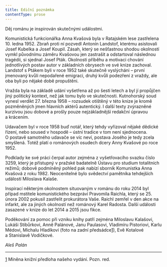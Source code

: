 ```yaml
---
title: Ediční poznámka
contentType: prose
---
```


  

Děj románu je inspirován skutečnými událostmi.

Komunistická funkcionářka Anna Kvašová byla v Ratajském lese zastřelena 10. ledna 1952. Zbraň proti ní pozvedl Antonín Landstof, kterému asistovali Josef Kubelka a Josef Koupil. Zásah, který se nešťastnou shodou okolností vymkl původnímu záměru Kvašovou jen zastrašit a odstartoval následnou tragédii, si sjednal Josef Pták. Okolnosti příběhu a motivaci chování jednotlivých postav autor v základních obrysech ve své knize zachoval. Landstof s Ptákem byli v roce 1952 také skutečně vyslýcháni – první jmenovaný kvůli nepodařené emigraci, druhý kvůli podezření z vraždy, ale oba byli po nějaké době propuštěni.

Vražda byla na základě udání vyšetřena až po šesti letech a byl jí propůjčen jiný politický kontext, než jak tomu bylo ve skuteč­nosti. Kutnohorský soud vynesl verdikt 27. března 1958 – rozsudek otištěný v této knize je kromě pozměněných jmen hlavních aktérů autentický. I další texty zvýrazněné kurzivou jsou dobové a prošly pouze nejzákladnější redakční úpravou a krácením.

Udavačem byl v roce 1958 buď notář, který tehdy vyřizoval nějaké dědické řízení, nebo soused v hospodě – ústní tradice v tom není sjednocena. O postavě samotného udavače se víc neví, postava Josého je tedy zcela smyšlená. Totéž platí o románových osudech dcery Anny Kvašové po roce 1952.

Podklady ke své práci čerpal autor zejména z vyšetřovacího svazku číslo 3259, který je přístupný v pražské badatelně Ústavu pro studium totalitních režimů; dobově podmíněný pohled pak nabízí sborník Komunistka Anna Kvašová z roku 1982. Neocenitelné bylo svědectví pamětníka tehdejších událostí Miloslava Kalaše.

Inspirací některým okolnostem situovaným v románu do roku 2014 byl případ mstitele komunistického bezpráví Pravomila Raichla, který se 25. února 2002 pokusil zastřelit prokurátora Vaše. Raichl zemřel v den akce na infarkt, ale za jiných okolností než románový Karel Radosta. Další události zasazené v knize do let 2014 a 2015 jsou fikce.

Poděkování za pomoc při vzniku knihy patří zejména Miloslavu Kalašovi, Lukáši Stibůrkovi, Anně Palánové, Janu Paulasovi, Vladimíru Pistoriovi, Karlu Médovi, Michalu Hladíkovi (foto na zadní předsádce[1](./resources/undefined)), Evě Kotalové a Stanislavě Vodičkové.

_Aleš Palán_

* * *

[1](./resources/undefined) Míněna knižní předloha našeho vydání. Pozn. red.
